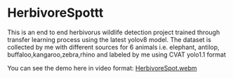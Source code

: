 # HerbivoreSpottt
This is an end to end herbivorus wildlife detection project trained through transfer learning process using the latest yolov8 model. The dataset is collected by me with different sources for 6 animals i.e. elephant, antilop, buffaloo,kangaroo,zebra,rhino and labeled by me using CVAT yolo1.1 format

You can see the demo here in video format:
[HerbivoreSpot.webm](https://github.com/Yati866/HerbivoreSpottt/assets/66166486/9e87e26a-4fee-4a7c-9a37-c49119c1938c)

